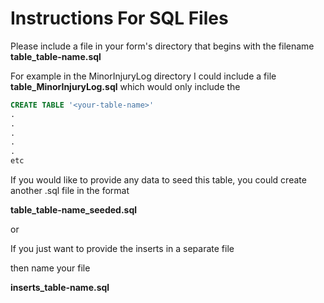 # Instructions For SQL Files
Please include a file in your form's directory that begins with the filename **table_table-name.sql**

For example in the MinorInjuryLog directory I could include a file **table_MinorInjuryLog.sql** which would only include the

```SQL
CREATE TABLE '<your-table-name>'
.
.
.
.
.
etc
```

If you would like to provide any data to seed this table, you could create another .sql file in the format

**table_table-name_seeded.sql**

or

If you just want to provide the inserts in a separate file

then name your file

**inserts_table-name.sql**